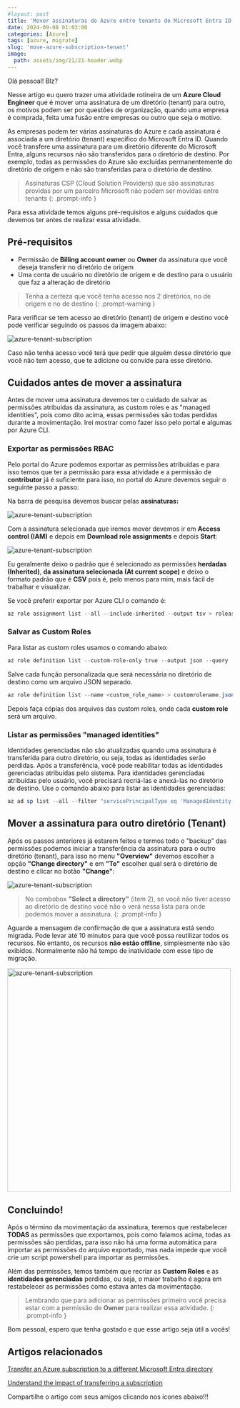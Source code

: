 ```yaml
---
#layout: post
title: 'Mover assinaturas do Azure entre tenants do Microsoft Entra ID' 
date: 2024-09-08 01:03:00
categories: [Azure]
tags: [azure, migrate]
slug: 'move-azure-subscription-tenant'
image:
  path: assets/img/21/21-header.webp
---
```


Olá pessoal! Blz?

Nesse artigo eu quero trazer uma atividade rotineira de um **Azure Cloud Engineer** que é mover uma assinatura de um diretório (tenant) para outro, os motivos podem ser por questões de organização, quando uma empresa é comprada, feita uma fusão entre empresas ou outro que seja o motivo.

As empresas podem ter várias assinaturas do Azure e cada assinatura é associada a um diretório (tenant) específico do Microsoft Entra ID. Quando você transfere uma assinatura para um diretório diferente do Microsoft Entra, alguns recursos não são transferidos para o diretório de destino. Por exemplo, todas as permissões do Azure são excluídas permanentemente do diretório de origem e não são transferidas para o diretório de destino.

> Assinaturas CSP (Cloud Solution Providers) que são assinaturas providas por um parceiro Microsoft não podem ser movidas entre tenants
{: .prompt-info }

Para essa atividade temos alguns pré-requisitos e alguns cuidados que devemos ter antes de realizar essa atividade.

## Pré-requisitos

* Permissão de **Billing account owner** ou **Owner** da assinatura que você deseja transferir no diretório de origem
* Uma conta de usuário no diretório de origem e de destino para o usuário que faz a alteração de diretório

> Tenha a certeza que você tenha acesso nos 2 diretórios, no de origem e no de destino
{: .prompt-warning }

Para verificar se tem acesso ao diretório (tenant) de origem e destino você pode verificar seguindo os passos da imagem abaixo:

![azure-tenant-subscription](/assets/img/21/05.png)

Caso não tenha acesso você terá que pedir que alguém desse diretório que você não tem acesso, que te adicione ou convide para esse diretório. 

## Cuidados antes de mover a assinatura

Antes de mover uma assinatura devemos ter o cuidado de salvar as permissões atribuídas da assinatura, as custom roles e as "managed identities", pois como dito acima, essas permissões são todas perdidas durante a movimentação. Irei mostrar como fazer isso pelo portal e algumas por Azure CLI.

### Exportar as permissões RBAC

Pelo portal do Azure podemos exportar as permissões atribuídas e para isso temos que ter a permissão para essa atividade e a permissão de **contributor** já é suficiente para isso, no portal do Azure devemos seguir o seguinte passo a passo:

Na barra de pesquisa devemos buscar pelas **assinaturas:**

![azure-tenant-subscription](/assets/img/21/01.png)

Com a assinatura selecionada que iremos mover devemos ir em **Access control (IAM)** e depois em **Download role assignments** e depois **Start**:

![azure-tenant-subscription](/assets/img/21/02.png)

Eu geralmente deixo o padrão que é selecionado as permissões **herdadas (Inherited)**, **da assinatura selecionada (At current scope)** e deixo o formato padrão que é **CSV** pois é, pelo menos para mim, mais fácil de trabalhar e visualizar.

Se você preferir exportar por Azure CLI o comando é:

```powershell
az role assignment list --all --include-inherited --output tsv > roleassignments.tsv
```

### Salvar as Custom Roles

Para listar as custom roles usamos o comando abaixo: 

```powershell
az role definition list --custom-role-only true --output json --query '[].{roleName:roleName, roleType:roleType}'
```

Salve cada função personalizada que será necessária no diretório de destino como um arquivo JSON separado.

```powershell
az role definition list --name <custom_role_name> > customrolename.json
```

Depois faça cópias dos arquivos das custom roles, onde cada **custom role** será um arquivo.

### Listar as permissões "managed identities"

Identidades gerenciadas não são atualizadas quando uma assinatura é transferida para outro diretório, ou seja, todas as identidades serão perdidas. Após a transferência, você pode reabilitar todas as identidades gerenciadas atribuídas pelo sistema. Para identidades gerenciadas atribuídas pelo usuário, você precisará recriá-las e anexá-las no diretório de destino. Use o comando abaixo para listar as identidades gerenciadas:

```powershell
az ad sp list --all --filter "servicePrincipalType eq 'ManagedIdentity'"
```

## Mover a assinatura para outro diretório (Tenant)

Após os passos anteriores já estarem feitos e termos todo o "backup" das permissões podemos iniciar a transferência da assinatura para o outro diretório (tenant), para isso no menu **"Overview"** devemos escolher a opção **"Change directory"** e em **"To"** escolher qual será o diretório de destino e clicar no botão **"Change"**:

![azure-tenant-subscription](/assets/img/21/03.png)

> No combobox **"Select a directory"** (item 2), se você não tiver acesso ao diretório de destino você não o verá nessa lista para onde podemos mover a assinatura.
{: .prompt-info }

Aguarde a mensagem de confirmação de que a assinatura está sendo migrada. Pode levar até 10 minutos para que você possa reutilizar todos os recursos. No entanto, os recursos **não estão offline**, simplesmente não são exibidos. Normalmente não há tempo de inatividade com esse tipo de migração.


<img src="/assets/img/21/04.png" alt="azure-tenant-subscription" width="500">

## Concluindo!

Após o término da movimentação da assinatura, teremos que restabelecer **TODAS** as permissões que exportamos, pois como falamos acima, todas as permissões são perdidas, para isso não há uma forma automática para importar as permissões do arquivo exportado, mas nada impede que você crie um script powershell para importar as permissões.

Além das permissões, temos também que recriar as **Custom Roles** e as **identidades gerenciadas** perdidas, ou seja, o maior trabalho é agora em restabelecer as permissões como estava antes da movimentação.

> Lembrando que para adicionar as permissões primeiro você precisa estar com a permissão de **Owner** para realizar essa atividade.
{: .prompt-info }

Bom pessoal, espero que tenha gostado e que esse artigo seja útil a vocês!

## Artigos relacionados

<a href="https://learn.microsoft.com/en-us/azure/role-based-access-control/transfer-subscription" target="_blank">Transfer an Azure subscription to a different Microsoft Entra directory</a> 

<a href="https://learn.microsoft.com/en-us/azure/role-based-access-control/transfer-subscription#understand-the-impact-of-transferring-a-subscription" target="_blank">Understand the impact of transferring a subscription</a> 

Compartilhe o artigo com seus amigos clicando nos icones abaixo!!!
